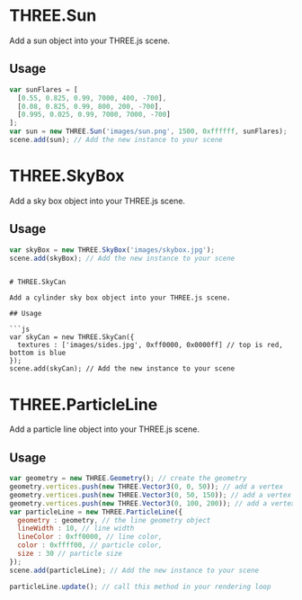 # THREE.Sun

Add a sun object into your THREE.js scene.

## Usage

```js
var sunFlares = [
  [0.55, 0.825, 0.99, 7000, 400, -700],
  [0.08, 0.825, 0.99, 800, 200, -700],
  [0.995, 0.025, 0.99, 7000, 7000, -700]
];
var sun = new THREE.Sun('images/sun.png', 1500, 0xffffff, sunFlares);
scene.add(sun); // Add the new instance to your scene
```

# THREE.SkyBox

Add a sky box object into your THREE.js scene.

## Usage

```js
var skyBox = new THREE.SkyBox('images/skybox.jpg');
scene.add(skyBox); // Add the new instance to your scene
```
```

# THREE.SkyCan

Add a cylinder sky box object into your THREE.js scene.

## Usage

```js
var skyCan = new THREE.SkyCan({
  textures : ['images/sides.jpg', 0xff0000, 0x0000ff] // top is red, bottom is blue
});
scene.add(skyCan); // Add the new instance to your scene
```

# THREE.ParticleLine

Add a particle line object into your THREE.js scene.

## Usage

```js
var geometry = new THREE.Geometry(); // create the geometry
geometry.vertices.push(new THREE.Vector3(0, 0, 50)); // add a vertex
geometry.vertices.push(new THREE.Vector3(0, 50, 150)); // add a vertex
geometry.vertices.push(new THREE.Vector3(0, 100, 200)); // add a vertex
var particleLine = new THREE.ParticleLine({
  geometry : geometry, // the line geometry object
  lineWidth : 10, // line width
  lineColor : 0xff0000, // line color,
  color : 0xffff00, // particle color,
  size : 30 // particle size
});
scene.add(particleLine); // Add the new instance to your scene

particleLine.update(); // call this method in your rendering loop
```